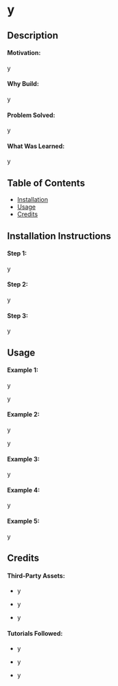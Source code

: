 # y

## Description
#### Motivation:
y

#### Why Build:
y

#### Problem Solved:
y

#### What Was Learned:
y

## Table of Contents
  * [Installation](#installation)
  * [Usage](#usage)
  * [Credits](#credits)

## Installation Instructions
#### Step 1:
y

#### Step 2:
y

#### Step 3:
y

## Usage
#### Example 1:
y

y

#### Example 2:
y

y

#### Example 3:
y

#### Example 4:
y

#### Example 5:
y

## Credits
#### Third-Party Assets:

  * y

  * y

  * y

#### Tutorials Followed:

  * y

  * y

  * y

